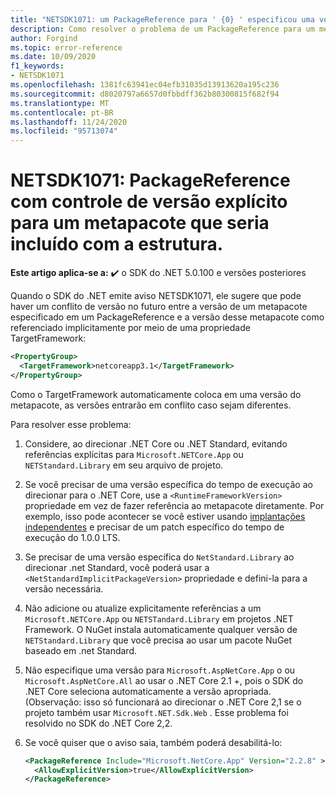 ```yaml
---
title: "NETSDK1071: um PackageReference para ' {0} ' especificou uma versão de `{1}` ."
description: Como resolver o problema de um PackageReference para um metapacote incluído com a estrutura com uma versão.
author: Forgind
ms.topic: error-reference
ms.date: 10/09/2020
f1_keywords:
- NETSDK1071
ms.openlocfilehash: 1381fc63941ec04efb31035d13913620a195c236
ms.sourcegitcommit: d8020797a6657d0fbbdff362b80300815f682f94
ms.translationtype: MT
ms.contentlocale: pt-BR
ms.lasthandoff: 11/24/2020
ms.locfileid: "95713074"
---
```

# <a name="netsdk1071-explicitly-versioned-packagereference-to-a-metapackage-that-would-be-included-with-the-framework"></a>NETSDK1071: PackageReference com controle de versão explícito para um metapacote que seria incluído com a estrutura.

**Este artigo aplica-se a:** ✔️ o SDK do .NET 5.0.100 e versões posteriores

Quando o SDK do .NET emite aviso NETSDK1071, ele sugere que pode haver um conflito de versão no futuro entre a versão de um metapacote especificado em um PackageReference e a versão desse metapacote como referenciado implicitamente por meio de uma propriedade TargetFramework:

```xml
<PropertyGroup>
  <TargetFramework>netcoreapp3.1</TargetFramework>
</PropertyGroup>
```

Como o TargetFramework automaticamente coloca em uma versão do metapacote, as versões entrarão em conflito caso sejam diferentes.

Para resolver esse problema:

1. Considere, ao direcionar .NET Core ou .NET Standard, evitando referências explícitas para `Microsoft.NETCore.App` ou `NETStandard.Library` em seu arquivo de projeto.
2. Se você precisar de uma versão específica do tempo de execução ao direcionar para o .NET Core, use a `<RuntimeFrameworkVersion>` propriedade em vez de fazer referência ao metapacote diretamente. Por exemplo, isso pode acontecer se você estiver usando [implantações independentes](../../deploying/index.md#publish-self-contained) e precisar de um patch específico do tempo de execução do 1.0.0 LTS.
3. Se precisar de uma versão específica do `NetStandard.Library` ao direcionar .net Standard, você poderá usar a `<NetStandardImplicitPackageVersion>` propriedade e defini-la para a versão necessária.
4. Não adicione ou atualize explicitamente referências a um `Microsoft.NETCore.App` ou `NETSTandard.Library` em projetos .NET Framework. O NuGet instala automaticamente qualquer versão de `NETStandard.Library` que você precisa ao usar um pacote NuGet baseado em .net Standard.
5. Não especifique uma versão para `Microsoft.AspNetCore.App` o ou `Microsoft.AspNetCore.All` ao usar o .NET Core 2.1 +, pois o SDK do .NET Core seleciona automaticamente a versão apropriada. (Observação: isso só funcionará ao direcionar o .NET Core 2,1 se o projeto também usar `Microsoft.NET.Sdk.Web` . Esse problema foi resolvido no SDK do .NET Core 2,2.
6. Se você quiser que o aviso saia, também poderá desabilitá-lo:

   ```xml
   <PackageReference Include="Microsoft.NetCore.App" Version="2.2.8" >
     <AllowExplicitVersion>true</AllowExplicitVersion>
   </PackageReference>
   ```
